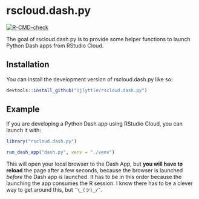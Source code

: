 
<!-- README.md is generated from README.Rmd. Please edit that file -->

# rscloud.dash.py

<!-- badges: start -->

[![R-CMD-check](https://github.com/ijlyttle/rscloud.dash.py/workflows/R-CMD-check/badge.svg)](https://github.com/ijlyttle/rscloud.dash.py/actions)
<!-- badges: end -->

The goal of rscloud.dash.py is to provide some helper functions to
launch Python Dash apps from RStudio Cloud.

## Installation

You can install the development version of rscloud.dash.py like so:

``` r
devtools::install_github("ijlyttle/rscloud.dash.py")
```

## Example

If you are developing a Python Dash app using RStudio Cloud, you can
launch it with:

``` r
library("rscloud.dash.py")

run_dash_app("dash.py", venv = "./venv")
```

This will open your local browser to the Dash App, but **you will have
to reload** the page after a few seconds, because the browser is
launched *before* the Dash app is launched. It has to be in this order
because the launching the app consumes the R session. I know there has
to be a clever way to get around this, but `¯\_(ツ)_/¯`.
